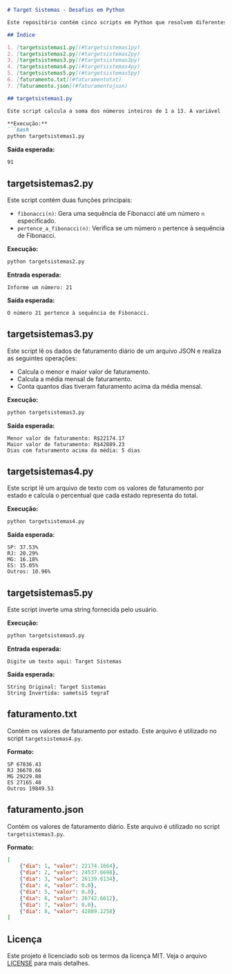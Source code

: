 
```markdown
# Target Sistemas - Desafios em Python

Este repositório contém cinco scripts em Python que resolvem diferentes desafios de programação propostos. Além dos scripts, há também dois arquivos de dados (`faturamento.txt` e `faturamento.json`) utilizados por alguns dos desafios.

## Índice

1. [targetsistemas1.py](#targetsistemas1py)
2. [targetsistemas2.py](#targetsistemas2py)
3. [targetsistemas3.py](#targetsistemas3py)
4. [targetsistemas4.py](#targetsistemas4py)
5. [targetsistemas5.py](#targetsistemas5py)
6. [faturamento.txt](#faturamentotxt)
7. [faturamento.json](#faturamentojson)

## targetsistemas1.py

Este script calcula a soma dos números inteiros de 1 a 13. A variável `INDICE` é definida como 13, e o loop soma cada valor de 1 até `INDICE`.

**Execução:**
```bash
python targetsistemas1.py
```

**Saída esperada:**
```
91
```

## targetsistemas2.py

Este script contém duas funções principais:
- `fibonacci(n)`: Gera uma sequência de Fibonacci até um número `n` especificado.
- `pertence_a_fibonacci(n)`: Verifica se um número `n` pertence à sequência de Fibonacci.

**Execução:**
```bash
python targetsistemas2.py
```

**Entrada esperada:**
```
Informe um número: 21
```

**Saída esperada:**
```
O número 21 pertence à sequência de Fibonacci.
```

## targetsistemas3.py

Este script lê os dados de faturamento diário de um arquivo JSON e realiza as seguintes operações:
- Calcula o menor e maior valor de faturamento.
- Calcula a média mensal de faturamento.
- Conta quantos dias tiveram faturamento acima da média mensal.

**Execução:**
```bash
python targetsistemas3.py
```

**Saída esperada:**
```
Menor valor de faturamento: R$22174.17
Maior valor de faturamento: R$42889.23
Dias com faturamento acima da média: 5 dias
```

## targetsistemas4.py

Este script lê um arquivo de texto com os valores de faturamento por estado e calcula o percentual que cada estado representa do total.

**Execução:**
```bash
python targetsistemas4.py
```

**Saída esperada:**
```
SP: 37.53%
RJ: 20.29%
MG: 16.18%
ES: 15.05%
Outros: 10.96%
```

## targetsistemas5.py

Este script inverte uma string fornecida pelo usuário.

**Execução:**
```bash
python targetsistemas5.py
```

**Entrada esperada:**
```
Digite um texto aqui: Target Sistemas
```

**Saída esperada:**
```
String Original: Target Sistemas
String Invertida: sametsiS tegraT
```

## faturamento.txt

Contém os valores de faturamento por estado. Este arquivo é utilizado no script `targetsistemas4.py`.

**Formato:**
```
SP 67836.43
RJ 36678.66
MG 29229.88
ES 27165.48
Outros 19849.53
```

## faturamento.json

Contém os valores de faturamento diário. Este arquivo é utilizado no script `targetsistemas3.py`.

**Formato:**
```json
[
    {"dia": 1, "valor": 22174.1664},
    {"dia": 2, "valor": 24537.6698},
    {"dia": 3, "valor": 26139.6134},
    {"dia": 4, "valor": 0.0},
    {"dia": 5, "valor": 0.0},
    {"dia": 6, "valor": 26742.6612},
    {"dia": 7, "valor": 0.0},
    {"dia": 8, "valor": 42889.2258}
]
```

## Licença

Este projeto é licenciado sob os termos da licença MIT. Veja o arquivo [LICENSE](LICENSE) para mais detalhes.
```

